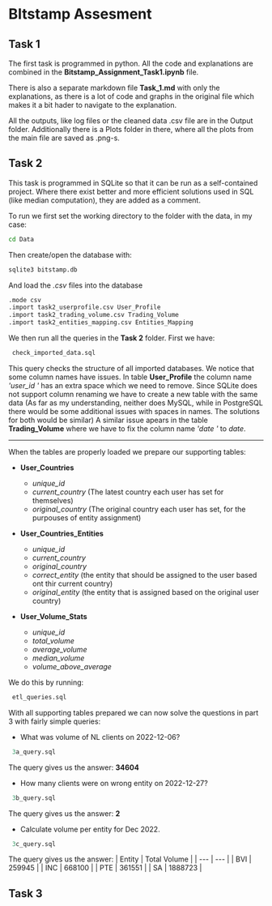 # BItstamp Assesment

## Task 1
The first task is programmed in python. All the code and explanations are combined in the **Bitstamp_Assignment_Task1.ipynb** file.

There is also a separate markdown file **Task_1.md** with only the explanations, as there is a lot of code and graphs in the original file which makes it a bit hader to navigate to the explanation. 

All the outputs, like log files or the cleaned data .csv file are in the Output folder. Additionally there is a Plots folder in there, where all the plots from the main file are saved as .png-s.

## Task 2

This task is programmed in SQLite so that it can be run as a self-contained project. Where there exist better and more efficient solutions used in SQL (like median computation), they are added as a comment.

To run we first set the working directory to the folder with the data, in my case:

```bash
cd Data
```

Then create/open the database with:

```bash
sqlite3 bitstamp.db
```

And load the *.csv* files into the database

```bash
.mode csv
.import task2_userprofile.csv User_Profile
.import task2_trading_volume.csv Trading_Volume
.import task2_entities_mapping.csv Entities_Mapping
```

We then run all the queries in the **Task 2** folder. First we have:

```sql
 check_imported_data.sql 
```
This query checks the structure of all imported databases. We notice that some column names have issues. In table **User_Profile** the column name *'user_id '* has an extra space which we need to remove. Since SQLite does not support column renaming we have to create a new table with the same data (As far as my understanding, neither does MySQL, while in PostgreSQL there would be some additional issues with spaces in names. The solutions for both would be similar)
A similar issue apears in the table **Trading_Volume** where we have to fix the column name *'date '* to *date*.

----------------------

When the tables are properly loaded we prepare our supporting tables:
- **User_Countries**
    - *unique_id*
    - *current_country* (The latest country each user has set for themselves)
    - *original_country* (The original country each user has set, for the purpouses of entity assignment)

- **User_Countries_Entities**
    - *unique_id*
    - *current_country*
    - *original_country*
    - *correct_entity* (the entity that should be assigned to the user based ont thir current country)
    - *original_entity* (the entity that is assigned based on the original user country)

- **User_Volume_Stats**
    - *unique_id*
    - *total_volume*
    - *average_volume*
    - *median_volume*
    - *volume_above_average*

We do this by running:

```sql
 etl_queries.sql 
```

With all supporting tables prepared we can now solve the questions in part 3 with fairly simple queries:

- What was volume of NL clients on 2022-12-06?

```sql
 3a_query.sql 
```

The query gives us the answer: **34604**

- How many clients were on wrong entity on 2022-12-27?

```sql
 3b_query.sql 
```

The query gives us the answer: **2**

- Calculate volume per entity for Dec 2022.

```sql
 3c_query.sql 
```

The query gives us the answer:
| Entity | Total Volume |
| --- | --- |
| BVI | 259945 |
| INC | 668100 |
| PTE | 361551 |
| SA | 1888723 |


## Task 3